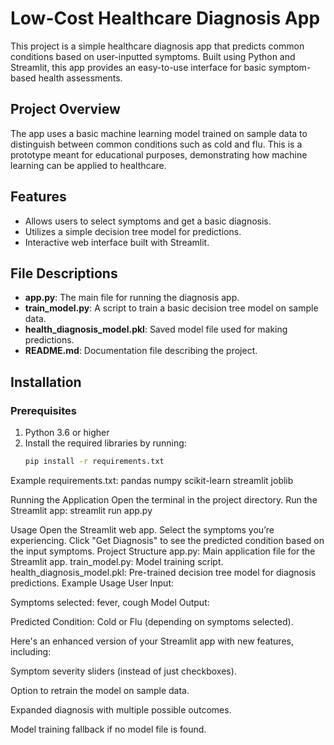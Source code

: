 # Low-Cost Healthcare Diagnosis App

This project is a simple healthcare diagnosis app that predicts common conditions based on user-inputted symptoms. Built using Python and Streamlit, this app provides an easy-to-use interface for basic symptom-based health assessments.

## Project Overview
The app uses a basic machine learning model trained on sample data to distinguish between common conditions such as cold and flu. This is a prototype meant for educational purposes, demonstrating how machine learning can be applied to healthcare.

## Features
- Allows users to select symptoms and get a basic diagnosis.
- Utilizes a simple decision tree model for predictions.
- Interactive web interface built with Streamlit.

## File Descriptions
- **app.py**: The main file for running the diagnosis app.
- **train_model.py**: A script to train a basic decision tree model on sample data.
- **health_diagnosis_model.pkl**: Saved model file used for making predictions.
- **README.md**: Documentation file describing the project.

## Installation

### Prerequisites
1. Python 3.6 or higher
2. Install the required libraries by running:
   ```bash
   pip install -r requirements.txt

Example requirements.txt:
pandas
numpy
scikit-learn
streamlit
joblib


Running the Application
Open the terminal in the project directory.
Run the Streamlit app:
streamlit run app.py

Usage
Open the Streamlit web app.
Select the symptoms you’re experiencing.
Click "Get Diagnosis" to see the predicted condition based on the input symptoms.
Project Structure
app.py: Main application file for the Streamlit app.
train_model.py: Model training script.
health_diagnosis_model.pkl: Pre-trained decision tree model for diagnosis predictions.
Example Usage
User Input:

Symptoms selected: fever, cough
Model Output:

Predicted Condition: Cold or Flu (depending on symptoms selected).


Here's an enhanced version of your Streamlit app with new features, including:

Symptom severity sliders (instead of just checkboxes).

Option to retrain the model on sample data.

Expanded diagnosis with multiple possible outcomes.

Model training fallback if no model file is found.
